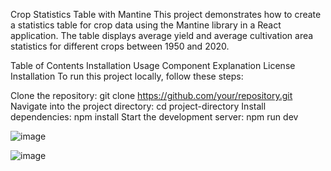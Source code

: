 Crop Statistics Table with Mantine
This project demonstrates how to create a statistics table for crop data using the Mantine library in a React application. The table displays average yield and average cultivation area statistics for different crops between 1950 and 2020.

Table of Contents
Installation
Usage
Component Explanation
License
Installation
To run this project locally, follow these steps:

Clone the repository:
git clone https://github.com/your/repository.git
Navigate into the project directory:
cd project-directory
Install dependencies:
npm install
Start the development server:
npm run dev


![image](https://github.com/user-attachments/assets/82d8a188-1b52-47cc-adab-2dc1ba76c0c2)

![image](https://github.com/user-attachments/assets/4e34d943-c512-445b-acb4-977d0bd69447)
